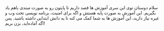 سلام دوستان
توی این سری آموزش ها قصد داریم تا پایتون رو به صورت مبتدی باهم یاد بگیریم.
این آموزش به صورت پایه هستش و اگه برای امنیت، برنامه نویسی تحت وب و غیره نیاز دارید، این آموزش ها به شما کمک می کنه تا یه دانش ابتدایی داشته باشید.
پس اگه آماده‌اید، بزن بریم!
